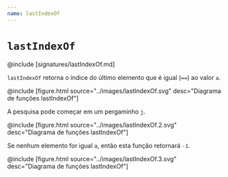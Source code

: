 ```yaml
---
name: lastIndexOf
---
```


# `lastIndexOf`

@include [signatures/lastIndexOf.md]

`lastIndexOf` retorna o índice do último elemento que é igual (`==`) ao valor `a`.

@include [figure.html source="../images/lastIndexOf.svg" desc="Diagrama de funções lastIndexOf"]

A pesquisa pode começar em um pergaminho `j`.

@include [figure.html source="../images/lastIndexOf.2.svg" desc="Diagrama de funções lastIndexOf"]

Se nenhum elemento for igual `a`, então esta função retornará `-1`.

@include [figure.html source="../images/lastIndexOf.3.svg" desc="Diagrama de funções lastIndexOf"]
